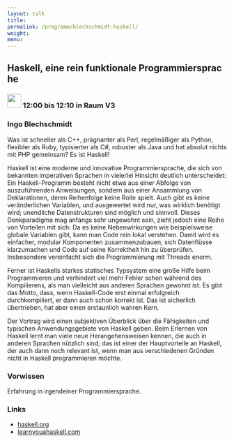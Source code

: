 ```yaml
---
layout: talk
title:
permalink: /programm/blechschmidt-haskell/
weight: 
menu:
---
```

## Haskell,&nbsp;eine&nbsp;rein&nbsp;funktionale&nbsp;Programmiersprache

### <img height = "32" src="../../images/lightning.svg"> 12:00 bis 12:10 in Raum V3

### Ingo&nbsp;Blechschmidt

Was ist schneller als C++, prägnanter als Perl, regelmäßiger als Python,
flexibler als Ruby, typisierter als C#, robuster als Java und hat
absolut nichts mit PHP gemeinsam? Es ist Haskell!

Haskell ist eine moderne und innovative Programmiersprache, die sich von
bekannten imperativen Sprachen in vielerlei Hinsicht deutlich
unterscheidet: Ein Haskell-Programm besteht nicht etwa aus einer Abfolge
von auszuführenden Anweisungen, sondern aus einer Ansammlung von
Deklarationen, deren Reihenfolge keine Rolle spielt. Auch gibt es keine
veränderlichen Variablen, und ausgewertet wird nur, was wirklich
benötigt wird; unendliche Datenstrukturen sind möglich und sinnvoll.
Dieses Denkparadigma mag anfangs sehr ungewohnt sein, zieht jedoch eine
Reihe von Vorteilen mit sich: Da es keine Nebenwirkungen wie
beispielsweise globale Variablen gibt, kann man Code rein lokal
verstehen. Damit wird es einfacher, modular Komponenten zusammenzubauen,
sich Datenflüsse klarzumachen und Code auf seine Korrektheit hin zu
überprüfen. Insbesondere vereinfacht sich die Programmierung mit Threads
enorm.

Ferner ist Haskells starkes statisches Typsystem eine große Hilfe beim
Programmieren und verhindert viel mehr Fehler schon während des Kompilierens,
als man vielleicht aus anderen Sprachen gewohnt ist. Es gibt das Motto, dass,
wenn Haskell-Code erst einmal erfolgreich durchkompiliert, er dann auch schon
korrekt ist. Das ist sicherlich übertrieben, hat aber einen erstaunlich wahren
Kern.

Der Vortrag wird einen subjektiven Überblick über die Fähigkeiten und
typischen Anwendungsgebiete von Haskell geben. Beim Erlernen von Haskell
lernt man viele neue Herangehensweisen kennen, die auch in anderen
Sprachen nützlich sind; das ist einer der Hauptvorteile an Haskell, der
auch dann noch relevant ist, wenn man aus verschiedenen Gründen nicht in
Haskell programmieren möchte.

### Vorwissen

Erfahrung in irgendeiner Programmiersprache.

### Links

- <a href="http://www.haskell.org" target="_blank">haskell.org</a>
- <a href="http://learnyouahaskell.com" target="_blank">learnyouahaskell.com</a>
